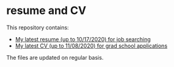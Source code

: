 # resume and CV
This repository contains:
- [My latest resume (up to 10/17/2020) for job searching](https://github.com/lizruonan/resume/blob/main/Zhao_Ruonan_(Elizabeth)%E2%80%94%E2%80%94github.pdf)
- [My latest CV (up to 11/08/2020) for grad school applications](https://github.com/lizruonan/resume/blob/main/Zhao_Elizabeth_CV_github.pdf)

The files are updated on regular basis.
